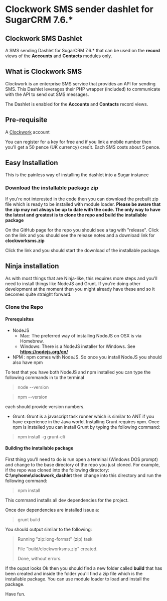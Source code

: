 # Clockwork SMS sender dashlet for SugarCRM 7.6.*

## Clockwork SMS Dashlet

A SMS sending Dashlet for SugarCRM 7.6.* that can be used on the **record** views of the **Accounts** and 
**Contacts** modules only.

## What is Clockwork SMS

Clockwork is an enterprise SMS service that provides an API for sending SMS.
This Dashlet leverages their PHP wrapper (included) to communicate with the API to send
out SMS messages.

The Dashlet is enabled for the **Accounts** and **Contacts** record views.

Pre-requisite
-------------

A [Clockwork](http://clockworksms.com "Clockwork") account

You can register for a key for free and if you link a mobile number then you'll get a
50 pence (UK currency) credit. Each SMS costs about 5 pence.


## Easy Installation

This is the painless way of installing the dashlet into a Sugar instance 

### Download the installable package zip

If you're not interested in the code then
you can download the prebuilt zip file which is ready to be installed with module loader.
__Please be aware that the zip may not always be up to date with the code. The only way to
 have the latest and greatest is to clone the repo and build the installable package__
 
On the GitHub page for the repo you should see a tag with "release". Click on the link
and you should see the release notes and a download link for __clockworksms.zip__

Click the link and you should start the download of the installable package.

## Ninja installation

As with most things that are Ninja-like, this requires more steps and you'll
need to install things like NodeJS and Grunt. If you're doing other development at the
moment then you might already have these and so it becomes quite straight forward.

### Clone the Repo

#### Prerequisites
 
 * NodeJS
    * Mac: The preferred way of installing NodeJS on OSX is via Homebrew.
    * Windows: There is a NodeJS installer for Windows. See __https://nodejs.org/en/__
 * NPM : npm comes with NodeJS. So once you install NodeJS you should also have npm
 
To test that you have both NodeJS and npm installed you can type the following commands in to the terminal
> node --version

> npm --version

each should provide version numbers.    

* Grunt: Grunt is a javascript task runner which is similar to ANT if you have
 experience in the Java world. Installing Grunt requires npm. Once npm is installed
 you can install Grunt by typing the following command:
 
> npm install -g grunt-cli
 
 
#### Building the installable package
 
 First thing you'll need to do is run open a terminal (Windows DOS prompt) and change
 to the base directory of the repo you just cloned. For example, if the repo was cloned
 into the following directory: __C:\myhome\clockwork_dashlet__ then change into this
 directory and run the following command:
 
> npm install

This command installs all dev dependencies for the project. 

Once dev dependencies are installed issue a:

> grunt build

You should output similar to the following:

> Running "zip:long-format" (zip) task
>
> File "build/clockworksms.zip" created.
>
> Done, without errors.

If the ouput looks Ok then you should find a new folder called __build__ that
has been created and inside the folder you'll find a zip file which is the installable
package. You can use module loader to load and install the package.

Have fun.

 
 





